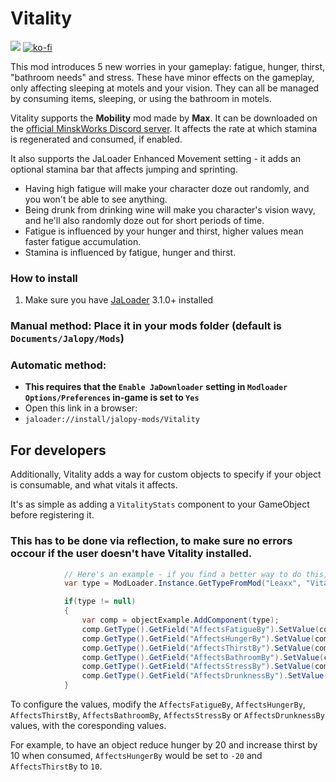 # Vitality

[![](https://img.shields.io/github/downloads/Jalopy-Mods/Vitality/total)](#)
[![ko-fi](https://ko-fi.com/img/githubbutton_sm.svg)](https://ko-fi.com/A0A8OGPIQ)

This mod introduces 5 new worries in your gameplay: fatigue, hunger, thirst, "bathroom needs" and stress. These have minor effects on the gameplay, only affecting sleeping at motels and your vision. They can all be managed by consuming items, sleeping, or using the bathroom in motels.

Vitality supports the **Mobility** mod made by **Max**. It can be downloaded on the [official MinskWorks Discord server](https://discord.gg/TqCwKdR). It affects the rate at which stamina is regenerated and consumed, if enabled.

It also supports the JaLoader Enhanced Movement setting - it adds an optional stamina bar that affects jumping and sprinting.

* Having high fatigue will make your character doze out randomly, and you won't be able to see anything.
* Being drunk from drinking wine will make you character's vision wavy, and he'll also randomly doze out for short periods of time.
* Fatigue is influenced by your hunger and thirst, higher values mean faster fatigue accumulation.
* Stamina is influenced by fatigue, hunger and thirst.

### How to install
1. Make sure you have [JaLoader](https://github.com/theLeaxx/JaLoader) 3.1.0+ installed
### Manual method: Place it in your mods folder (default is `Documents/Jalopy/Mods`)
### Automatic method: 
* **This requires that the `Enable JaDownloader` setting in `Modloader Options/Preferences` in-game is set to `Yes`**
* Open this link in a browser:
* `jaloader://install/jalopy-mods/Vitality`

## For developers

Additionally, Vitality adds a way for custom objects to specify if your object is consumable, and what vitals it affects. 

It's as simple as adding a `VitalityStats` component to your GameObject before registering it.
### This has to be done via reflection, to make sure no errors occour if the user doesn't have Vitality installed.
```csharp
            // Here's an example - if you find a better way to do this, please let me know through Discord (username is leaxx)
            var type = ModLoader.Instance.GetTypeFromMod("Leaxx", "Vitality", "Vitality", "VitalityStats");

            if(type != null)
            {
                var comp = objectExample.AddComponent(type);
                comp.GetType().GetField("AffectsFatigueBy").SetValue(comp, 100);
                comp.GetType().GetField("AffectsHungerBy").SetValue(comp, -75);
                comp.GetType().GetField("AffectsThirstBy").SetValue(comp, -50);
                comp.GetType().GetField("AffectsBathroomBy").SetValue(comp, 25);
                comp.GetType().GetField("AffectsStressBy").SetValue(comp, -5);
                comp.GetType().GetField("AffectsDrunknessBy").SetValue(comp, 20);
            }
```

To configure the values, modify the `AffectsFatigueBy`, `AffectsHungerBy`, `AffectsThirstBy`, `AffectsBathroomBy`, `AffectsStressBy` or `AffectsDrunknessBy` values, with the coresponding values.

For example, to have an object reduce hunger by 20 and increase thirst by 10 when consumed, `AffectsHungerBy` would be set to `-20` and `AffectsThirstBy` to `10`.
